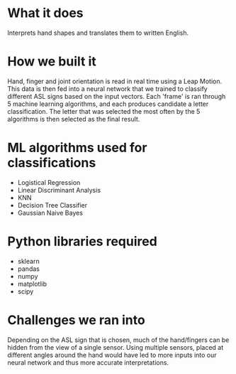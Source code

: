 # What it does
Interprets hand shapes and translates them to written English.
# How we built it
Hand, finger and joint orientation is read in real time using a Leap Motion. This data is then fed into a neural network that we trained to classify different ASL signs based on the input vectors. Each 'frame' is ran through 5 machine learning algorithms, and each produces candidate a letter classification. The letter that was selected the most often by the 5 algorithms is then selected as the final result.
# ML algorithms used for classifications
 - Logistical Regression
 - Linear Discriminant Analysis
 - KNN
 - Decision Tree Classifier
 - Gaussian Naive Bayes
# Python libraries required
 - sklearn
 - pandas
 - numpy
 - matplotlib
 - scipy
# Challenges we ran into
Depending on the ASL sign that is chosen, much of the hand/fingers can be hidden from the view of a single sensor. Using multiple sensors, placed at different angles around the hand would have led to more inputs into our neural network and thus more accurate interpretations.
